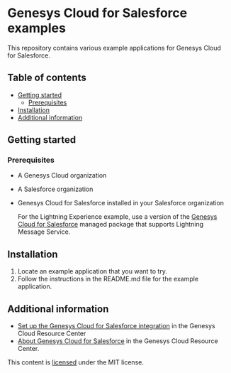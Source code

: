 # Genesys Cloud for Salesforce examples

This repository contains various example applications for Genesys Cloud for Salesforce.

## Table of contents

* [Getting started](#getting-started)
  * [Prerequisites](#prerequisites)
* [Installation](#installation)
* [Additional information](#additional-information)

## Getting started

### Prerequisites

* A Genesys Cloud organization
* A Salesforce organization
* Genesys Cloud for Salesforce installed in your Salesforce organization

  For the Lightning Experience example, use a version of the [Genesys Cloud for Salesforce](https://appexchange.salesforce.com/appxListingDetail?listingId=a0N30000000pvMdEAI) managed package that supports Lightning Message Service.

## Installation

1. Locate an example application that you want to try.
3. Follow the instructions in the README.md file for the example application.

## Additional information

* [Set up the Genesys Cloud for Salesforce integration](https://help.mypurecloud.com/?p=39326) in the Genesys Cloud Resource Center
* [About Genesys Cloud for Salesforce](https://help.mypurecloud.com/?p=65221) in the Genesys Cloud Resource Center.

This content is [licensed](LICENSE) under the MIT license.
